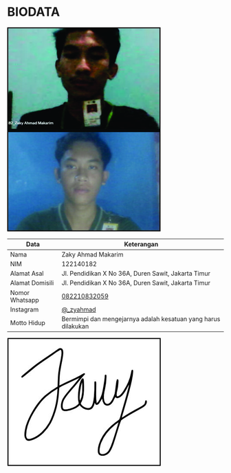 # BIODATA

![Foto](182_foto.jpg)

| Data            | Keterangan |
| --------------- | ------------- |
| Nama            | Zaky Ahmad Makarim |
| NIM             | 122140182 |
| Alamat Asal     | Jl. Pendidikan X No 36A, Duren Sawit, Jakarta Timur |
| Alamat Domisili | Jl. Pendidikan X No 36A, Duren Sawit, Jakarta Timur |
| Nomor Whatsapp  | [082210832059](https://wa.me/+6282210832059) |
| Instagram       | [@_zyahmad](https://instagram.com/_zyahmad) |
| Motto Hidup     | Bermimpi dan mengejarnya adalah kesatuan yang harus dilakukan |

![TTD](182_ttd.jpg)
